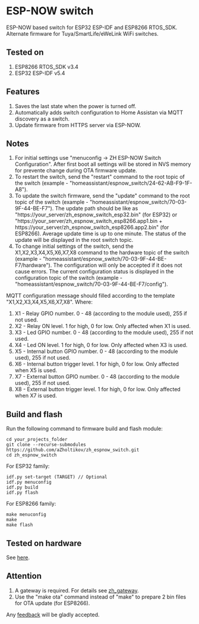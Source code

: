 # ESP-NOW switch

ESP-NOW based switch for ESP32 ESP-IDF and ESP8266 RTOS_SDK. Alternate firmware for Tuya/SmartLife/eWeLink WiFi switches.

## Tested on

1. ESP8266 RTOS_SDK v3.4
2. ESP32 ESP-IDF v5.4

## Features

1. Saves the last state when the power is turned off.
2. Automatically adds switch configuration to Home Assistan via MQTT discovery as a switch.
3. Update firmware from HTTPS server via ESP-NOW.

## Notes

1. For initial settings use "menuconfig -> ZH ESP-NOW Switch Configuration". After first boot all settings will be stored in NVS memory for prevente change during OTA firmware update.
2. To restart the switch, send the "restart" command to the root topic of the switch (example - "homeassistant/espnow_switch/24-62-AB-F9-1F-A8").
3. To update the switch firmware, send the "update" command to the root topic of the switch (example - "homeassistant/espnow_switch/70-03-9F-44-BE-F7"). The update path should be like as "https://your_server/zh_espnow_switch_esp32.bin" (for ESP32) or "https://your_server/zh_espnow_switch_esp8266.app1.bin + https://your_server/zh_espnow_switch_esp8266.app2.bin" (for ESP8266). Average update time is up to one minute. The status of the update will be displayed in the root switch topic.
4. To change initial settings of the switch, send the X1,X2,X3,X4,X5,X6,X7,X8 command to the hardware topic of the switch (example - "homeassistant/espnow_switch/70-03-9F-44-BE-F7/hardware"). The configuration will only be accepted if it does not cause errors. The current configuration status is displayed in the configuration topic of the switch (example - "homeassistant/espnow_switch/70-03-9F-44-BE-F7/config").

MQTT configuration message should filled according to the template "X1,X2,X3,X4,X5,X6,X7,X8". Where:

1. X1 - Relay GPIO number. 0 - 48 (according to the module used), 255 if not used.
2. X2 - Relay ON level. 1 for high, 0 for low. Only affected when X1 is used.
3. X3 - Led GPIO number. 0 - 48 (according to the module used), 255 if not used.
4. X4 - Led ON level. 1 for high, 0 for low. Only affected when X3 is used.
5. X5 - Internal button GPIO number. 0 - 48 (according to the module used), 255 if not used.
6. X6 - Internal button trigger level. 1 for high, 0 for low. Only affected when X5 is used.
7. X7 - External button GPIO number. 0 - 48 (according to the module used), 255 if not used.
8. X8 - External button trigger level. 1 for high, 0 for low. Only affected when X7 is used.

## Build and flash

Run the following command to firmware build and flash module:

```text
cd your_projects_folder
git clone --recurse-submodules https://github.com/aZholtikov/zh_espnow_switch.git
cd zh_espnow_switch
```

For ESP32 family:

```text
idf.py set-target (TARGET) // Optional
idf.py menuconfig
idf.py build
idf.py flash
```

For ESP8266 family:

```text
make menuconfig
make
make flash
```

## Tested on hardware

See [here](https://github.com/aZholtikov/zh_espnow_switch/tree/main/hardware).

## Attention

1. A gateway is required. For details see [zh_gateway](https://github.com/aZholtikov/zh_gateway).
2. Use the "make ota" command instead of "make" to prepare 2 bin files for OTA update (for ESP8266).

Any [feedback](mailto:github@azholtikov.ru) will be gladly accepted.

